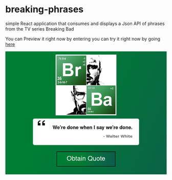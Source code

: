 # breaking-phrases
simple React application that consumes and displays a Json API of phrases from the TV series Breaking Bad

You can Preview it right now by entering you can try it right now by going [here](https://breaking-phrases.netlify.app/)

![Preview](./src/preview.png)

